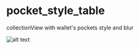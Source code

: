 # pocket_style_table
collectionView with wallet's pockets style and blur

![alt text](https://dl.dropboxusercontent.com/u/84686653/walletCollectionView.png "Example")
